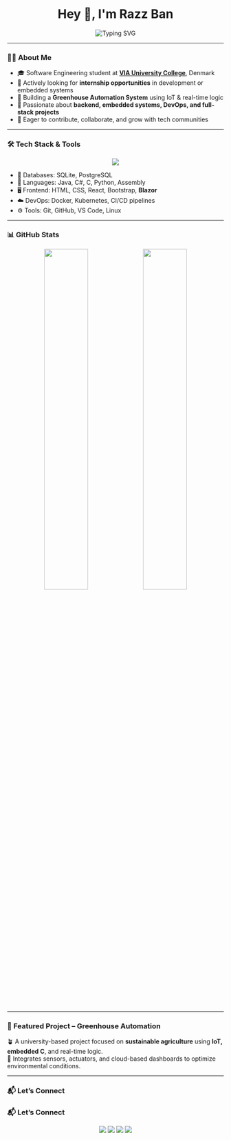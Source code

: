 <h1 align="center">Hey 👋, I'm Razz Ban</h1>

<p align="center">
  <img src="https://readme-typing-svg.herokuapp.com?font=Fira+Code&weight=500&size=24&pause=1000&color=00FFBF&center=true&vCenter=true&width=500&lines=Software+Engineering+Student;Studying+at+VIA+University+College;Working+on+Greenhouse+Automation;Learning+and+Building+Every+Day;Actively+Looking+for+an+Internship" alt="Typing SVG" />
</p>

---

### 👨‍🎓 About Me

- 🎓 Software Engineering student at [**VIA University College**](https://www.via.dk/), Denmark  
- 💼 Actively looking for **internship opportunities** in development or embedded systems  
- 🌱 Building a **Greenhouse Automation System** using IoT & real-time logic  
- 🚀 Passionate about **backend, embedded systems, DevOps, and full-stack projects**  
- 🤝 Eager to contribute, collaborate, and grow with tech communities

---

### 🛠️ Tech Stack & Tools

<p align="center">
  <img src="https://skillicons.dev/icons?i=java,cs,c,python,html,css,react,bootstrap,blazor,postgres,sqlite,docker,kubernetes,git,github,vscode,linux" />
</p>


- 💾 Databases: SQLite, PostgreSQL  
- 🔧 Languages: Java, C#, C, Python, Assembly  
- 🖥️ Frontend: HTML, CSS, React, Bootstrap, **Blazor**  
- ☁️ DevOps: Docker, Kubernetes, CI/CD pipelines  
- ⚙️ Tools: Git, GitHub, VS Code, Linux  

---

### 📊 GitHub Stats

<p align="center">
  <img src="https://github-readme-stats.vercel.app/api?username=razzban&show_icons=true&theme=tokyonight" width="45%" />
  <img src="https://github-readme-streak-stats.herokuapp.com?user=razzban&theme=tokyonight" width="45%" />
</p>

---

### 🌿 Featured Project – Greenhouse Automation

🪴 A university-based project focused on **sustainable agriculture** using **IoT, embedded C**, and real-time logic.  
🔌 Integrates sensors, actuators, and cloud-based dashboards to optimize environmental conditions.

---

### 📬 Let’s Connect

### 📬 Let’s Connect

<p align="center">
  <a href="mailto:banraz9841@gmail.com"><img src="https://img.shields.io/badge/Email-D14836?style=for-the-badge&logo=gmail&logoColor=white" /></a>
  <a href="https://www.linkedin.com/in/razzban/"><img src="https://img.shields.io/badge/LinkedIn-0077B5?style=for-the-badge&logo=linkedin&logoColor=white" /></a>
  <a href="https://www.facebook.com/razz.ban12"><img src="https://img.shields.io/badge/Facebook-1877F2?style=for-the-badge&logo=facebook&logoColor=white" /></a>
  <a href="https://www.instagram.com/razz_ban/"><img src="https://img.shields.io/badge/Instagram-E4405F?style=for-the-badge&logo=instagram&logoColor=white" /></a>
</p>
